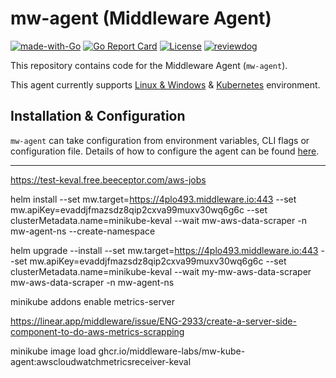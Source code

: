 # mw-agent (Middleware Agent)
[![made-with-Go](https://img.shields.io/badge/Made%20with-Go-1f425f.svg)](https://go.dev/)
[![Go Report Card](https://goreportcard.com/badge/github.com/middleware-labs/mw-agent)](https://goreportcard.com/report/github.com/middleware-labs/mw-agent)
[![License](https://img.shields.io/badge/License-Apache_2.0-blue.svg)](https://opensource.org/licenses/Apache-2.0)
[![reviewdog](https://github.com/middleware-labs/mw-agent/actions/workflows/reviewdog.yml/badge.svg)](https://github.com/middleware-labs/mw-agent/actions/workflows/reviewdog.yml)

This repository contains code for the Middleware Agent (`mw-agent`). 

This agent currently supports [Linux & Windows](cmd/host-agent/) & [Kubernetes](cmd/kube-agent/) environment.


## Installation & Configuration

`mw-agent` can take configuration from environment variables, CLI flags or configuration file. Details of how to configure the agent can be found [here](docs).


----

https://test-keval.free.beeceptor.com/aws-jobs

 helm install --set mw.target=https://4plo493.middleware.io:443 --set mw.apiKey=evaddjfmazsdz8qip2cxva99muxv30wq6g6c --set clusterMetadata.name=minikube-keval --wait mw-aws-data-scraper -n mw-agent-ns --create-namespace 

helm upgrade --install --set mw.target=https://4plo493.middleware.io:443 --set mw.apiKey=evaddjfmazsdz8qip2cxva99muxv30wq6g6c --set clusterMetadata.name=minikube-keval --wait  my-mw-aws-data-scraper  mw-aws-data-scraper -n mw-agent-ns

  minikube addons enable metrics-server

  https://linear.app/middleware/issue/ENG-2933/create-a-server-side-component-to-do-aws-metrics-scrapping

  minikube image load ghcr.io/middleware-labs/mw-kube-agent:awscloudwatchmetricsreceiver-keval